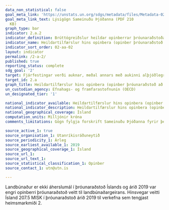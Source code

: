 ```yaml
---
data_non_statistical: false
goal_meta_link: 'https://unstats.un.org/sdgs/metadata/files/Metadata-02-0A-02.pdf '
goal_meta_link_text: Lýsigögn Sameinuðu Þjóðanna (PDF 210
  KB)
graph_type: bar
indicator: 2.a.2
indicator_definition: Brúttógreiðslur heildar opinberrar þróunaraðstoðar auka annarra opinberra tilfærsla frá öllum fjárveitendum til landbúnaðargeirans
indicator_name: Heildartilfærslur hins opinbera (opinber þróunaraðstoð að viðbættum öðrum opinberum tilfærslum) til landbúnaðargeirans.
indicator_sort_order: 02-aa-02
layout: indicator
permalink: /2-a-2/
published: true
reporting_status: complete
sdg_goal: '2'
target: Fjárfestingar verði auknar, meðal annars með aukinni alþjóðlegri samvinnu, í innviðum á svæðum utan þéttbýlis, landbúnaðarrannsóknum, tækniþróun og erfðagreiningu plantna og búpenings í því skyni að bæta landbúnaðarframleiðslu í þróunarlöndum, einkum þeim sem skemmst eru á veg komin.
target_id: 2.a
graph_title: Heildartilfærslur hins opinbera (opinber þróunaraðstoð að viðbættum öðrum opinberum tilfærslum) til landbúnaðargeirans.
un_custodian_agency: Efnahags- og framfarastofnunin (OECD)
un_designated_tier: '1'

national_indicator_available: Heildartilfærslur hins opinbera (opinber þróunaraðstoð að viðbættum öðrum opinberum tilfærslum) til landbúnaðargeirans.
national_indicator_description: Heildartilfærslur hins opinbera (opinber þróunaraðstoð að viðbættum öðrum opinberum tilfærslum) til landbúnaðargeirans.
national_geographical_coverage: Ísland
computation_units: Milljónir króna
comments_limitations: Gögn fylgja forskrift Sameinuðu Þjóðanna fyrir þennan mælikvarða. Þessi mælikvarði var fundinn í samstarfi við sérfræðinga í málefninu.

source_active_1: true
source_organisation_1: Utanríkisráðuneytið 
source_periodicity_1: Árleg
source_earliest_available_1: 2019
source_geographical_coverage_1: Ísland
source_url_1: 
source_url_text_1: 
source_statistical_classification_1: Opinber
source_contact_1: utn@utn.is

---
```


Landbúnaður er ekki áherslumál í þróunaraðstoð Íslands og árið 2019 var engri opinberri þróunaraðstoð veitt til landbúnaðargeirans. Hinsvegar veitti Ísland 207.5 MISK í þróunaraðstoð árið 2019 til verkefna sem tengjast heimsmarkmiði 2. 
